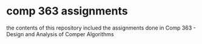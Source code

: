 # comp 363 assignments
the contents of this repository inclued the assignments done in Comp 363 - Design and Analysis of Comper Algorithms


